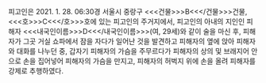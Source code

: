 피고인은 2021. 1. 28. 06:30경 서울시 중랑구 <<<건물>>>B<<</건물>>>건물, <<<호>>>C<<</호>>>호에 있는 피고인의 주거지에서, 피고인의 아내의 지인인 피해자 <<<내국인이름>>>D<<</내국인이름>>>(여, 29세)와 같이 술을 마신 후, 피해자가 그곳 거실 쇼파에서 잠을 자다가 일어난 것을 발견하고 피해자의 옆에 앉아 피해자와 대화를 나누던 중, 갑자기 피해자의 가슴을 주무르다가 피해자의 상의 및 브래지어 안으로 손을 집어넣어 피해자의 가슴을 만지고, 피해자의 허벅지 위에 손을 올려 피해자를 강제로 추행하였다.